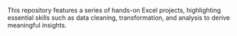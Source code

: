 This repository features a series of hands-on Excel projects, highlighting essential skills such as data cleaning, transformation, and analysis to derive meaningful insights.
